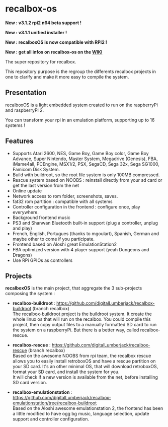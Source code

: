 # recalbox-os
**New : v3.1.2 rpi2 n64 beta support !**

**New : v3.1.1 unified installer !**

**New : recalboxOS is now compatible with RPi2 !**

**New : get all infos on recalbox-os on the [WIKI](https://github.com/digitalLumberjack/recalbox-os/wiki)**

The super repository for recalbox.

This repository purpose is the regroup the differents recalbox projects in one to clarify and make it more easy to compile the system.

## Presentation
recalboxOS is a light embedded system created to run on the raspberryPi and raspberryPI 2.

You can transform your rpi in an emulation platform, supporting up to 16 systems !


## Features 
- Supports Atari 2600, NES, Game Boy, Game Boy color, Game Boy Advance, Super Nintendo, Master System, Megadrive (Genesis), FBA, iMame4all, PCEngine, MSX1/2, PSX, SegaCD, Sega 32x, Sega SG1000, Famicom Disk System.
- Build with buildroot, so the root file system is only 100MB compressed.
- Rescue system based on NOOBS : reinstall directly from your sd card or get the last version from the net
- Online update
- Network access to rom folder, screenshots, saves.
- fat32 rom partition : compatible with all systems
- Controller configuration in the frontend : configure once, play everywhere.
- Background frontend music
- PS3 and Shanwan Bluetooth built-in support (plug a controller, unplug and play)
- French, English, Portugues (thanks to mgoulart), Spanish, German and maybe other to come if you participate.
- Frontend based on Aloshi great EmulationStation2
- FBA optimized version with 4 player support (yeah Dungeons and Dragons)
- Use RPi GPIOs as controllers

## Projects
**recalboxOS** is the main project, that aggregate the 3 sub-projects composing the system :

- **recalbox-buildroot** : 
https://github.com/digitalLumberjack/recalbox-buildroot (branch recalbox)  
The recalbox-buildroot project is the buildroot system. It create the whole linux os that will run on the recalbox.
You could compile this project, then copy output files to a manually formatted SD card to run the system on a raspberryPi. But there is a better way, called recalbox-rescue.

- **recalbox-rescue** : 
https://github.com/digitalLumberjack/recalbox-rescue (branch recalbox)  
Based on the awesome NOOBS from rpi team, the recalbox rescue allows you to easily install retroboxOS and have a rescue partition on your SD card. It's an other minimal OS, that will download retroboxOS, format your SD card, and install the system for you.  
It will check if a new version is available from the net, before installing SD card version. 

- **recalbox-emulationstation** : 
https://github.com/digitalLumberjack/recalbox-emulationstation/tree/recalbox-buildroot  
Based on the Aloshi awesome emulationstation 2, the frontend has been a little modified to have ogg bg music, language selection, update support and controller configuration.

